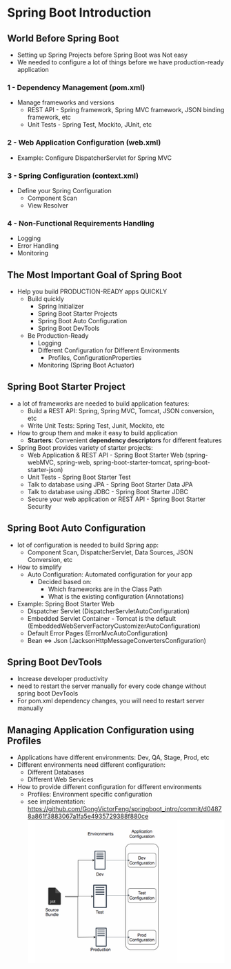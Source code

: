 # Spring Boot Introduction

## World Before Spring Boot 
  * Setting up Spring Projects before Spring Boot was Not easy
  * We needed to configure a lot of things before we have production-ready application

### 1 - Dependency Management (pom.xml)
  * Manage frameworks and versions
    * REST API - Spring framework, Spring MVC framework, JSON binding framework, etc
    * Unit Tests - Spring Test, Mockito, JUnit, etc
### 2 - Web Application Configuration (web.xml)
  * Example: Configure DispatcherServlet for Spring MVC
### 3 - Spring Configuration (context.xml)
  * Define your Spring Configuration
    * Component Scan
    * View Resolver
### 4 - Non-Functional Requirements Handling
  * Logging
  * Error Handling
  * Monitoring

## The Most Important Goal of Spring Boot
  * Help you build PRODUCTION-READY apps QUICKLY
    * Build quickly
      * Spring Initializer
      * Spring Boot Starter Projects
      * Spring Boot Auto Configuration
      * Spring Boot DevTools
    * Be Production-Ready
      * Logging
      * Different Configuration for Different Environments
        * Profiles, ConfigurationProperties
      * Monitoring (Spring Boot Actuator)

## Spring Boot Starter Project
  * a lot of frameworks are needed to build application features:
    * Build a REST API: Spring, Spring MVC, Tomcat, JSON conversion, etc
    * Write Unit Tests: Spring Test, Junit, Mockito, etc
  * How to group them and make it easy to build application
    * **Starters**: Convenient **dependency descriptors** for different features
  * Spring Boot provides variety of starter projects:
    * Web Application & REST API - Spring Boot Starter Web (spring-webMVC, spring-web, spring-boot-starter-tomcat,
    spring-boot-starter-json)
    * Unit Tests - Spring Boot Starter Test
    * Talk to database using JPA - Spring Boot Starter Data JPA
    * Talk to database using JDBC - Spring Boot Starter JDBC
    * Secure your web application or REST API - Spring Boot Starter Security

## Spring Boot Auto Configuration
  * lot of configuration is needed to build Spring app:
    * Component Scan, DispatcherServlet, Data Sources, JSON Conversion, etc
  * How to simplify 
    * Auto Configuration: Automated configuration for your app
      * Decided based on:
        * Which frameworks are in the Class Path
        * What is the existing configuration (Annotations)
  * Example: Spring Boot Starter Web
    * Dispatcher Servlet (DispatcherServletAutoConfiguration)
    * Embedded Servlet Container - Tomcat is the default (EmbeddedWebServerFactoryCustomizerAutoConfiguration)
    * Default Error Pages (ErrorMvcAutoConfiguration)
    * Bean <=> Json (JacksonHttpMessageConvertersConfiguration)

## Spring Boot DevTools
  * Increase developer productivity
  * need to restart the server manually for every code change without spring boot DevTools
  * For pom.xml dependency changes, you will need to restart server manually

## Managing Application Configuration using Profiles
  * Applications have different environments: Dev, QA, Stage, Prod, etc
  * Different environments need different configuration:
    * Different Databases
    * Different Web Services
  * How to provide different configuration for different environments
    * Profiles: Environment specific configuration
    * see implementation: https://github.com/GongVictorFeng/springboot_intro/commit/d04878a861f3883067a1fa5e4935729388f880ce
    ![managing configuration.png](assets%2Fmanaging%20configuration.png)